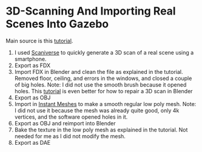 # 3D-Scanning And Importing Real Scenes Into Gazebo

Main source is this [tutorial](https://www.youtube.com/watch?v=DgUkGKIJ4wQ). 

1. I used [Scaniverse](https://scaniverse.com/) to quickly generate a 3D scan of a real scene using a smartphone.
2. Export as FDX
3. Import FDX in Blender and clean the file as explained in the tutorial. Removed floor, ceiling, and errors in the windows, and closed a couple of big holes. Note: I did not use the smooth brush because it opened holes. This [tutorial](https://www.youtube.com/watch?v=_pzTK-LBm3o) is even better for how to repair a 3D scan in Blender
4. Export as OBJ
5. Import in [Instant Meshes](https://github.com/wjakob/instant-meshes?tab=readme-ov-file) to make a smooth regular low poly mesh. Note: I did not use it because the mesh was already quite good, only 4k vertices, and the software opened holes in it.
6. Export as OBJ and reimport into Blender
7. Bake the texture in the low poly mesh as explained in the tutorial. Not needed for me as I did not modify the mesh.
8. Export as DAE 